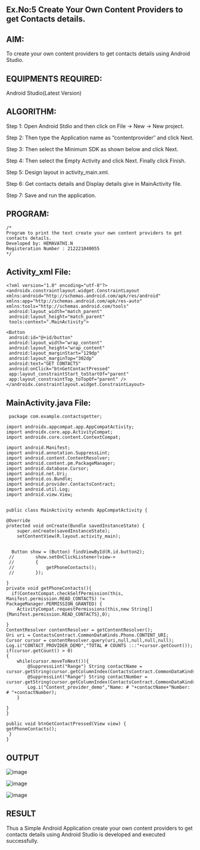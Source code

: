 ## Ex.No:5 Create Your Own Content Providers to get Contacts details.
## AIM:
To create your own content providers to get contacts details using Android Studio.

## EQUIPMENTS REQUIRED:
Android Studio(Latest Version)

## ALGORITHM:
Step 1: Open Android Stdio and then click on File -> New -> New project.

Step 2: Then type the Application name as “contentprovider″ and click Next.

Step 3: Then select the Minimum SDK as shown below and click Next.

Step 4: Then select the Empty Activity and click Next. Finally click Finish.

Step 5: Design layout in activity_main.xml.

Step 6: Get contacts details and Display details give in MainActivity file.

Step 7: Save and run the application.

## PROGRAM:
```
/*
Program to print the text create your own content providers to get contacts details.
Developed by: HEMAVATHI.N
Registeration Number : 212221040055
*/
```
## Activity_xml File:
~~~
<?xml version="1.0" encoding="utf-8"?>
<androidx.constraintlayout.widget.ConstraintLayout
xmlns:android="http://schemas.android.com/apk/res/android"
xmlns:app="http://schemas.android.com/apk/res-auto"
xmlns:tools="http://schemas.android.com/tools"
 android:layout_width="match_parent"
 android:layout_height="match_parent"
 tools:context=".MainActivity">

<Button
 android:id="@+id/button"
 android:layout_width="wrap_content"
 android:layout_height="wrap_content"
 android:layout_marginStart="129dp"
 android:layout_marginTop="302dp"
 android:text="GET CONTACTS"
 android:onClick="btnGetContactPressed"
 app:layout_constraintStart_toStartOf="parent"
 app:layout_constraintTop_toTopOf="parent" />
</androidx.constraintlayout.widget.ConstraintLayout>
~~~
## MainActivity.java File:
~~~
 package com.example.contactsgetter;

import androidx.appcompat.app.AppCompatActivity;
import androidx.core.app.ActivityCompat;
import androidx.core.content.ContextCompat;

import android.Manifest;
import android.annotation.SuppressLint;
import android.content.ContentResolver;
import android.content.pm.PackageManager;
import android.database.Cursor;
import android.net.Uri;
import android.os.Bundle;
import android.provider.ContactsContract;
import android.util.Log;
import android.view.View;


public class MainActivity extends AppCompatActivity {

@Override
protected void onCreate(Bundle savedInstanceState) {
    super.onCreate(savedInstanceState);
    setContentView(R.layout.activity_main);


  Button show = (Button) findViewById(R.id.button2);
 //        show.setOnClickListener(view->
 //        {
 //            getPhoneContacts();
 //        });

}
private void getPhoneContacts(){
  if(ContextCompat.checkSelfPermission(this, Manifest.permission.READ_CONTACTS) != PackageManager.PERMISSION_GRANTED) {
    ActivityCompat.requestPermissions(this,new String[] {Manifest.permission.READ_CONTACTS},0);

}
ContentResolver contentResolver = getContentResolver();
Uri uri = ContactsContract.CommonDataKinds.Phone.CONTENT_URI;
Cursor cursor = contentResolver.query(uri,null,null,null,null);
Log.i("CONTACT_PROVIDER_DEMO","TOTAL # COUNTS :::"+cursor.getCount());
if(cursor.getCount() > 0)
{
    while(cursor.moveToNext()){
        @SuppressLint("Range") String contactName = cursor.getString(cursor.getColumnIndex(ContactsContract.CommonDataKinds.Phone.DISPLAY_NAME));
        @SuppressLint("Range") String contactNumber = cursor.getString(cursor.getColumnIndex(ContactsContract.CommonDataKinds.Phone.NUMBER));
        Log.i("Content_provider_demo","Name: # "+contactName+"Number: # "+contactNumber);
    }

}
}

public void btnGetContactPressed(View view) {
getPhoneContacts();
 }
}
~~~
## OUTPUT
![image](https://github.com/Hemavathi131/CONTENT_PROVIDERS/assets/128135323/9a443e5f-b097-4b24-9124-2ede946225e5)


![image](https://github.com/Hemavathi131/CONTENT_PROVIDERS/assets/128135323/88f057b3-b80a-464f-80e0-a9f6ffaa7248)


![image](https://github.com/Hemavathi131/CONTENT_PROVIDERS/assets/128135323/4119bcdc-bf86-46ab-bbde-1efc9b9a24dd)


## RESULT
Thus a Simple Android Application create your own content providers to get contacts details using Android Studio is developed and executed successfully.
